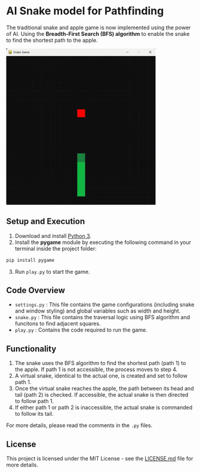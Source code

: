 # AI Snake model for Pathfinding

The traditional snake and apple game is now implemented using the power of AI. Using the **Breadth-First Search (BFS) algorithm** to enable the snake to find the shortest path to the apple.

<img src="./Snake-Pathfinding.gif" alt="Snake-pathfinding-gif" width="400" />

## Setup and Execution

1. Download and install [Python 3](https://www.python.org).
2. Install the **pygame** module by executing the following command in your terminal inside the project folder:
```bash
pip install pygame
```
3. Run `play.py` to start the game.

## Code Overview

- `settings.py` : This file contains the game configurations (including snake and window styling) and global variables such as width and height.
- `snake.py` : This file contains the traversal logic using BFS algorithm and funcitons to find adjacent squares.
- `play.py` : Contains the code required to run the game.

## Functionality

1. The snake uses the BFS algorithm to find the shortest path (path 1) to the apple. If path 1 is not accessible, the process moves to step 4.
2. A virtual snake, identical to the actual one, is created and set to follow path 1.
3. Once the virtual snake reaches the apple, the path between its head and tail (path 2) is checked. If accessible, the actual snake is then directed to follow path 1.
4. If either path 1 or path 2 is inaccessible, the actual snake is commanded to follow its tail.

For more details, please read the comments in the `.py` files.


## License

This project is licensed under the MIT License - see the [LICENSE.md](LICENSE.md) file for more details.
